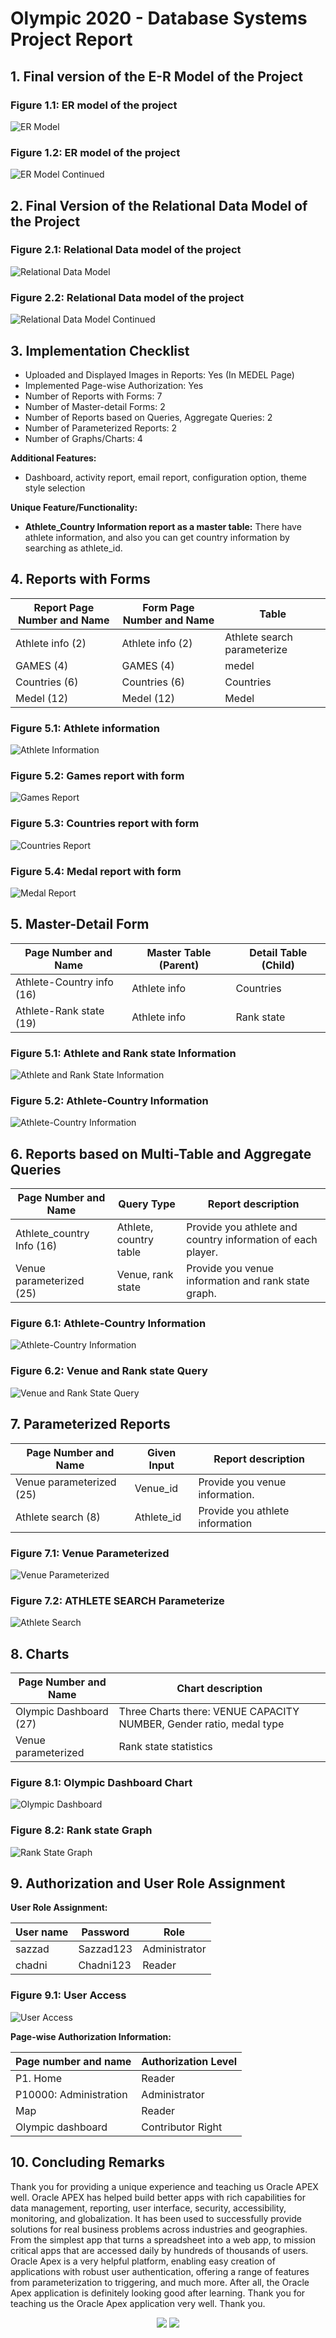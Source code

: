 # Olympic 2020 - Database Systems Project Report

## 1. Final version of the E-R Model of the Project

### Figure 1.1: ER model of the project

![ER Model](path/to/your/er_model_image.png)

### Figure 1.2: ER model of the project

![ER Model Continued](path/to/your/er_model_image2.png)

## 2. Final Version of the Relational Data Model of the Project

### Figure 2.1: Relational Data model of the project

![Relational Data Model](path/to/your/relational_model_image.png)

### Figure 2.2: Relational Data model of the project

![Relational Data Model Continued](path/to/your/relational_model_image2.png)

## 3. Implementation Checklist

- Uploaded and Displayed Images in Reports: Yes (In MEDEL Page)
- Implemented Page-wise Authorization: Yes
- Number of Reports with Forms: 7
- Number of Master-detail Forms: 2
- Number of Reports based on Queries, Aggregate Queries: 2
- Number of Parameterized Reports: 2
- Number of Graphs/Charts: 4

**Additional Features:**
- Dashboard, activity report, email report, configuration option, theme style selection

**Unique Feature/Functionality:**
- **Athlete_Country Information report as a master table:** There have athlete information, and also you can get country information by searching as athlete_id.

## 4. Reports with Forms

| Report Page Number and Name | Form Page Number and Name | Table |
| ---------------------------- | ------------------------- | ----- |
| Athlete info (2)             | Athlete info (2)          | Athlete search parameterize |
| GAMES (4)                    | GAMES (4)                 | medel |
| Countries (6)                | Countries (6)             | Countries |
| Medel (12)                   | Medel (12)                | Medel |

### Figure 5.1: Athlete information

![Athlete Information](path/to/your/athlete_info_image.png)

### Figure 5.2: Games report with form

![Games Report](path/to/your/games_report_image.png)

### Figure 5.3: Countries report with form

![Countries Report](path/to/your/countries_report_image.png)

### Figure 5.4: Medal report with form

![Medal Report](path/to/your/medal_report_image.png)

## 5. Master-Detail Form

| Page Number and Name    | Master Table (Parent) | Detail Table (Child) |
| ----------------------- | --------------------- | -------------------- |
| Athlete-Country info (16) | Athlete info          | Countries            |
| Athlete-Rank state (19)   | Athlete info          | Rank state           |

### Figure 5.1: Athlete and Rank state Information

![Athlete and Rank State Information](path/to/your/athlete_rank_state_image.png)

### Figure 5.2: Athlete-Country Information

![Athlete-Country Information](path/to/your/athlete_country_info_image.png)

## 6. Reports based on Multi-Table and Aggregate Queries

| Page Number and Name     | Query Type             | Report description |
| ------------------------ | ---------------------- | ------------------ |
| Athlete_country Info (16)| Athlete, country table | Provide you athlete and country information of each player. |
| Venue parameterized (25) | Venue, rank state      | Provide you venue information and rank state graph. |

### Figure 6.1: Athlete-Country Information

![Athlete-Country Information](path/to/your/athlete_country_info_image.png)

### Figure 6.2: Venue and Rank state Query

![Venue and Rank State Query](path/to/your/venue_rank_state_query_image.png)

## 7. Parameterized Reports

| Page Number and Name    | Given Input | Report description                      |
| ----------------------- | ------------ | --------------------------------------- |
| Venue parameterized (25)| Venue_id     | Provide you venue information.          |
| Athlete search (8)      | Athlete_id   | Provide you athlete information         |

### Figure 7.1: Venue Parameterized

![Venue Parameterized](path/to/your/venue_parameterized_image.png)

### Figure 7.2: ATHLETE SEARCH Parameterize

![Athlete Search](path/to/your/athlete_search_image.png)

## 8. Charts

| Page Number and Name    | Chart description                                  |
| ----------------------- | -------------------------------------------------- |
| Olympic Dashboard (27)  | Three Charts there: VENUE CAPACITY NUMBER, Gender ratio, medal type |
| Venue parameterized     | Rank state statistics                              |

### Figure 8.1: Olympic Dashboard Chart

![Olympic Dashboard](path/to/your/olympic_dashboard_chart.png)

### Figure 8.2: Rank state Graph

![Rank State Graph](path/to/your/rank_state_graph.png)

## 9. Authorization and User Role Assignment

**User Role Assignment:**

| User name | Password    | Role          |
| --------- | ----------- | ------------- |
| sazzad    | Sazzad123   | Administrator |
| chadni    | Chadni123   | Reader        |

### Figure 9.1: User Access

![User Access](path/to/your/user_access_image.png)

**Page-wise Authorization Information:**

| Page number and name  | Authorization Level |
| --------------------- | ------------------- |
| P1. Home              | Reader              |
| P10000: Administration| Administrator       |
| Map                   | Reader              |
| Olympic dashboard     | Contributor Right   |

## 10. Concluding Remarks

Thank you for providing a unique experience and teaching us Oracle APEX well. Oracle APEX has helped build better apps with rich capabilities for data management, reporting, user interface, security, accessibility, monitoring, and globalization. It has been used to successfully provide solutions for real business problems across industries and geographies. From the simplest app that turns a spreadsheet into a web app, to mission critical apps that are accessed daily by hundreds of thousands of users. Oracle Apex is a very helpful platform, enabling easy creation of applications with robust user authentication, offering a range of features from parameterization to triggering, and much more. After all, the Oracle Apex application is definitely looking good after learning. Thank you for teaching us the Oracle Apex application very well. Thank you.


<div align="center">
  <img src="ER.png" >
  <img src="Relational.png" >
</div>
